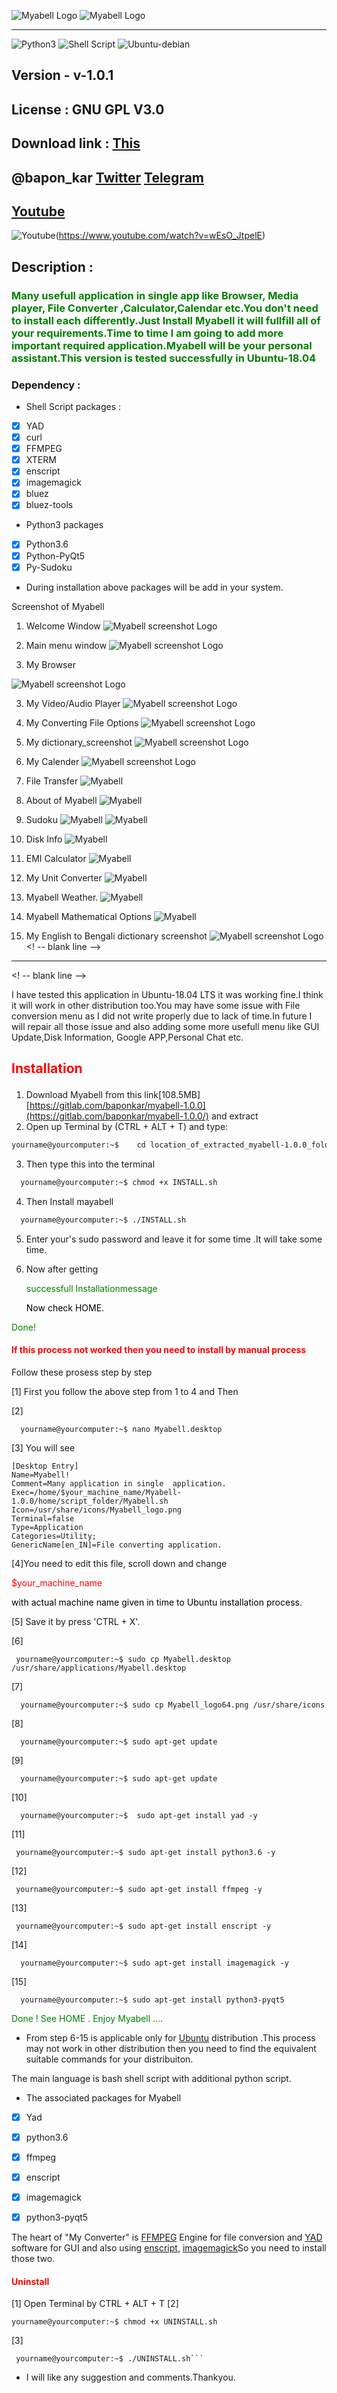 ![Myabell Logo](Icons/Myabell_logo64.png)
![Myabell Logo](Icons/myabell_text.png)

<!-- blank line -->
---
<!-- blank line -->

![Python3](https://img.shields.io/badge/python-3-blue)
![Shell Script](https://img.shields.io/badge/Shell-scripts-blue)
![Ubuntu-debian](https://img.shields.io/badge/Ubuntu-Debian-red)


## Version - v-1.0.1
## License : GNU GPL V3.0
## Download link : [This](https://gitlab.com/baponkar/myabell-1.0.0/-/releases/v-1.0.0)

## @bapon_kar [Twitter](https://twitter.com/kar_bapon/status/1285244398570016?s=08) [Telegram](https://t.me/myabell_updates)

## [Youtube](https://www.youtube.com/watch?v=wEsO_JtpelE)
![Youtube](screenshots/youtube_screenshot.png)(https://www.youtube.com/watch?v=wEsO_JtpelE)

<!-- blank line -->

<!-- blank line -->


## Description :
### <p style='color:green'>Many usefull application in single app like Browser, Media player, File Converter ,Calculator,Calendar etc.You don't need to install each differently.Just Install Myabell it will fullfill all of your requirements.Time to time I am going to add more important required application.Myabell will be your personal assistant.This version is tested successfully in Ubuntu-18.04</p>

### Dependency :

* Shell Script packages :
- [x] YAD
- [x] curl
- [x] FFMPEG
- [x] XTERM
- [x] enscript
- [x] imagemagick
- [x] bluez
- [x] bluez-tools

* Python3 packages
- [x] Python3.6
- [x] Python-PyQt5
- [x] Py-Sudoku

* During installation above packages will be add in your system.

Screenshot of Myabell

1. Welcome Window
![Myabell screenshot Logo](screenshots/wlcome_screenshot.png)

2. Main menu window
![Myabell screenshot Logo](screenshots/menu_screenshot.png)
2. My Browser

 ![Myabell screenshot Logo](screenshots/browser_screenshot.png)

3. My Video/Audio Player
 ![Myabell screenshot Logo](screenshots/player_screenshot.png)
4. My Converting File Options
 ![Myabell screenshot Logo](screenshots/file_convert_screenshot.png)
5. My dictionary_screenshot
![Myabell screenshot Logo](screenshots/dictionary_screenshot.png)

6. My Calender
 ![Myabell screenshot Logo](screenshots/calendar_screenshot.png)


7. File Transfer
   ![Myabell](screenshots/file_transfer_screenshot.png)

8. About of Myabell
 ![Myabell](screenshots/about_screenshot.png)
9. Sudoku
![Myabell](screenshots/sudoku_screenshot.png)
![Myabell](screenshots/sudoku_answer.png)
10. Disk Info
![Myabell](screenshots/disk_info_screenshot.png)
11. EMI Calculator
![Myabell](screenshots/emi_calculator_screenshot.png)
13. My Unit Converter
![Myabell](screenshots/unit_converter_screenshot.png)
14. Myabell Weather.
![Myabell](screenshots/weather_screenshot.png)
15. Myabell Mathematical Options
![Myabell](screenshots/math_option_screenshot.png)
16. My English to Bengali dictionary screenshot
![Myabell screenshot Logo](screenshots/eng_to_beng_dictionary_screenshot.png)
<! -- blank line -->
---
<! -- blank line -->

I have tested this application in Ubuntu-18.04 LTS it was working fine.I think it will work in other distribution too.You may have some issue with File conversion menu as I did not write properly due to lack of time.In future I will repair all those issue and also adding some more usefull menu like GUI Update,Disk Information, Google APP,Personal Chat etc.  

## <p style='color:red'>Installation </p>
1. Download Myabell from this link[108.5MB]  [https://gitlab.com/baponkar/myabell-1.0.0](https://gitlab.com/baponkar/myabell-1.0.0/) and extract
2. Open up Terminal  by (CTRL + ALT + T) and type:
  ```bash
  yourname@yourcomputer:~$    cd location_of_extracted_myabell-1.0.0_folder
 ```
3. Then type this into the terminal
```bash
  yourname@yourcomputer:~$ chmod +x INSTALL.sh
```
4. Then Install mayabell
```bash
  yourname@yourcomputer:~$ ./INSTALL.sh
```
5. Enter your's sudo password and leave it for some time .It will take some time.

6. Now after getting<p style='color:green'> successfull Installationmessage<p style='color:black'>  Now check HOME.

<p style='color:green'>Done!

#### <p style='color:red'>  If this process not worked  then you need to  install by manual process

Follow these prosess step by step

[1] First you follow the above step from 1 to 4 and Then

[2]
```
  yourname@yourcomputer:~$ nano Myabell.desktop
```


[3] You will see
```
[Desktop Entry]
Name=Myabell!
Comment=Many application in single  application.
Exec=/home/$your_machine_name/Myabell-1.0.0/home/script_folder/Myabell.sh
Icon=/usr/share/icons/Myabell_logo.png
Terminal=false
Type=Application
Categories=Utility;
GenericName[en_IN]=File converting application.
```

[4]You need to edit this file, scroll down and change <p style='color:red'>$your_machine_name <p style='color:black'>
 with actual machine name given in time to Ubuntu installation process.

[5] Save it by press 'CTRL + X'.

[6]
 ```
  yourname@yourcomputer:~$ sudo cp Myabell.desktop /usr/share/applications/Myabell.desktop  
 ```
[7]
```
  yourname@yourcomputer:~$ sudo cp Myabell_logo64.png /usr/share/icons
```

[8]
```
  yourname@yourcomputer:~$ sudo apt-get update
  ```

[9]
```
  yourname@yourcomputer:~$ sudo apt-get update
```

[10]
```
  yourname@yourcomputer:~$  sudo apt-get install yad -y
  ```

[11]
 ```
  yourname@yourcomputer:~$ sudo apt-get install python3.6 -y

  ```

[12]
```
 yourname@yourcomputer:~$ sudo apt-get install ffmpeg -y
```

[13]
 ```
  yourname@yourcomputer:~$ sudo apt-get install enscript -y

```

[14]
```
  yourname@yourcomputer:~$ sudo apt-get install imagemagick -y

  ```


[15]
```
  yourname@yourcomputer:~$ sudo apt-get install python3-pyqt5
```

<p style='color:green'>Done ! See HOME . Enjoy Myabell ....

* From step 6-15 is applicable only for [Ubuntu](https://ubuntu.com) distribution .This process may not work in other distribution then you need to find the equivalent suitable commands for your distribuiton.

 The main language is bash shell script with additional python script.


* The associated packages for Myabell

- [x] Yad
- [x] python3.6
- [x] ffmpeg
- [x] enscript
- [x] imagemagick
- [x] python3-pyqt5


 The heart of "My Converter" is [FFMPEG](https://ffmpeg.org) Engine  for file conversion  and [YAD](https://www.gnome-look.org/p/1129668/) software for GUI and also using [enscript](https://www.gnu.org/software/enscript/), [imagemagick](https://imagemagick.org/index.php)So you need to install those two.

 #### <p style='color:red'> Uninstall

 [1] Open Terminal by CTRL + ALT + T
 [2]
  ```
yourname@yourcomputer:~$ chmod +x UNINSTALL.sh
  ```

  [3]
  ```
   yourname@yourcomputer:~$ ./UNINSTALL.sh```
```

* I will like any suggestion and comments.Thankyou.




>
